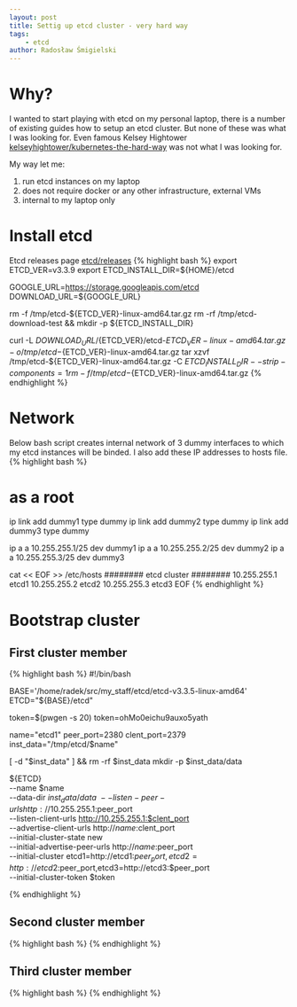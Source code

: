 ```yaml
---
layout: post
title: Settig up etcd cluster - very hard way
tags:
    - etcd
author: Radosław Śmigielski
---
```


Why?
====
I wanted to start playing with etcd on my personal laptop, there is a number
of existing guides how to setup an etcd cluster. But none of these was what
I was looking for. Even famous Kelsey Hightower
[kelseyhightower/kubernetes-the-hard-way](https://github.com/kelseyhightower/kubernetes-the-hard-way)
was not what I was looking for.

My way let me:
1. run etcd instances on my laptop
2. does not require docker or any other infrastructure, external VMs
3. internal to my laptop only

Install etcd
============
Etcd releases page [etcd/releases](https://github.com/coreos/etcd/releases)
{% highlight bash %}
export ETCD_VER=v3.3.9
export ETCD_INSTALL_DIR=${HOME}/etcd

GOOGLE_URL=https://storage.googleapis.com/etcd
DOWNLOAD_URL=${GOOGLE_URL}

rm -f /tmp/etcd-${ETCD_VER}-linux-amd64.tar.gz
rm -rf /tmp/etcd-download-test && mkdir -p ${ETCD_INSTALL_DIR}

curl -L ${DOWNLOAD_URL}/${ETCD_VER}/etcd-${ETCD_VER}-linux-amd64.tar.gz -o /tmp/etcd-${ETCD_VER}-linux-amd64.tar.gz
tar xzvf /tmp/etcd-${ETCD_VER}-linux-amd64.tar.gz -C ${ETCD_INSTALL_DIR} --strip-components=1
rm -f /tmp/etcd-${ETCD_VER}-linux-amd64.tar.gz
{% endhighlight %}


Network
=======
Below bash script creates internal network of 3 dummy interfaces to which
my etcd instances will be binded. I also add these IP addresses to hosts
file.
{% highlight bash %}
# as a root
ip link add dummy1 type dummy
ip link add dummy2 type dummy
ip link add dummy3 type dummy

ip a a 10.255.255.1/25 dev dummy1
ip a a 10.255.255.2/25 dev dummy2
ip a a 10.255.255.3/25 dev dummy3

cat << EOF >> /etc/hosts
######## etcd cluster ########
10.255.255.1   etcd1
10.255.255.2   etcd2
10.255.255.3   etcd3
EOF
{% endhighlight %}

Bootstrap cluster
=================

First cluster member
--------------------
{% highlight bash %}
#!/bin/bash

BASE='/home/radek/src/my_staff/etcd/etcd-v3.3.5-linux-amd64'
ETCD="${BASE}/etcd"

token=$(pwgen -s 20)
token=ohMo0eichu9auxo5yath

name="etcd1"
peer_port=2380
clent_port=2379
inst_data="/tmp/etcd/$name"

[ -d "$inst_data" ] && rm -rf $inst_data
mkdir -p $inst_data/data

${ETCD} \
    --name $name \
    --data-dir $inst_data/data \
    --listen-peer-urls http://10.255.255.1:$peer_port \
    --listen-client-urls http://10.255.255.1:$clent_port \
    --advertise-client-urls http://$name:$clent_port\
    --initial-cluster-state new \
    --initial-advertise-peer-urls http://$name:$peer_port \
    --initial-cluster etcd1=http://etcd1:$peer_port,etcd2=http://etcd2:$peer_port,etcd3=http://etcd3:$peer_port \
    --initial-cluster-token $token

{% endhighlight %}

Second cluster member
--------------------
{% highlight bash %}
{% endhighlight %}

Third cluster member
--------------------
{% highlight bash %}
{% endhighlight %}

